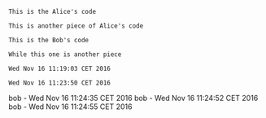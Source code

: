 ~~~
This is the Alice's code
~~~

~~~
This is another piece of Alice's code
~~~

~~~
This is the Bob's code
~~~

~~~
While this one is another piece
~~~

~~~
Wed Nov 16 11:19:03 CET 2016
~~~

~~~
Wed Nov 16 11:23:50 CET 2016
~~~

bob - Wed Nov 16 11:24:35 CET 2016
bob - Wed Nov 16 11:24:52 CET 2016
bob - Wed Nov 16 11:24:55 CET 2016
